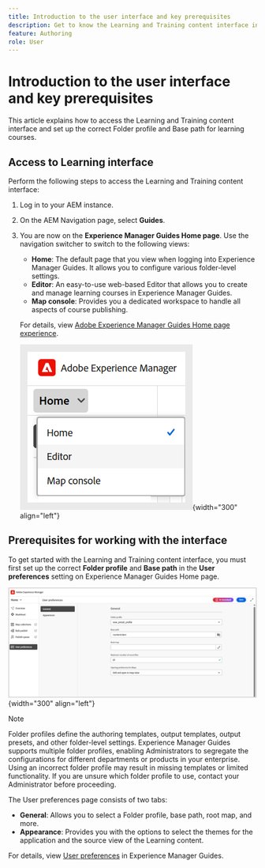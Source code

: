 ```yaml
---
title: Introduction to the user interface and key prerequisites
description: Get to know the Learning and Training content interface in Adobe Experience Manager Guides.
feature: Authoring
role: User
---
```

# Introduction to the user interface and key prerequisites 

This article explains how to access the Learning and Training content interface and set up the correct Folder profile and Base path for learning courses. 

## Access to Learning interface 
Perform the following steps to access the Learning and Training content interface:  

1. Log in to your AEM instance. 
2. On the AEM Navigation page, select **Guides**. 
3. You are now on the **Experience Manager Guides Home page**. Use the navigation switcher to switch to the following views: 

    - **Home**: The default page that you view when logging into Experience Manager Guides. It allows you to configure various folder-level settings. 
    - **Editor**: An easy-to-use web-based Editor that allows you to create and manage learning courses in Experience Manager Guides. 
    - **Map console**: Provides you a dedicated workspace to handle all aspects of course publishing. 

    For details, view [Adobe Experience Manager Guides Home page experience](../user-guide/intro-home-page.md).

    ![](assets/aem-navigation-switcher.png){width="300" align="left"}

## Prerequisites for working with the interface

To get started with the Learning and Training content interface, you must first set up the correct **Folder profile** and **Base path** in the **User preferences** setting on Experience Manager Guides Home page. 

![](assets/setup-folder-profile.png){width="300" align="left"}


>[!NOTE]
>
> Folder profiles define the authoring templates, output templates, output presets, and other folder-level settings. Experience Manager Guides supports multiple folder profiles, enabling Administrators to segregate the configurations for different departments or products in your enterprise. Using an incorrect folder profile may result in missing templates or limited functionality. If you are unsure which folder profile to use, contact your Administrator before proceeding.

The User preferences page consists of two tabs:

 - **General**: Allows you to select a Folder profile, base path, root map, and more.
 - **Appearance**: Provides you with the options to select the themes for the application and the source view of the Learning content.

 For details, view [User preferences](../user-guide/intro-home-page.md#user-preferences) in Experience Manager Guides. 










